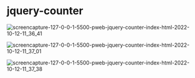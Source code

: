 # jquery-counter

![screencapture-127-0-0-1-5500-pweb-jquery-counter-index-html-2022-10-12-11_36_41](https://user-images.githubusercontent.com/66405353/195254994-f3fac578-1af7-480d-aac7-a09767f3ab18.png)



![screencapture-127-0-0-1-5500-pweb-jquery-counter-index-html-2022-10-12-11_37_01](https://user-images.githubusercontent.com/66405353/195255005-f6ca288d-0121-4bee-ab54-efb7c9914069.png)



![screencapture-127-0-0-1-5500-pweb-jquery-counter-index-html-2022-10-12-11_37_38](https://user-images.githubusercontent.com/66405353/195255034-cf0725c9-886e-4800-9d50-a47d2b501120.png)

